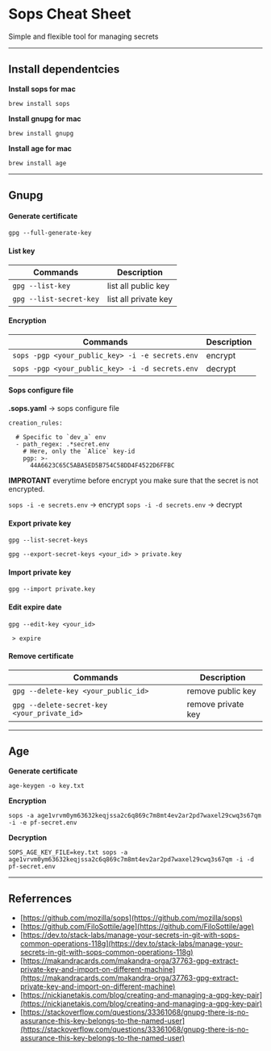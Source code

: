 # Sops Cheat Sheet

Simple and flexible tool for managing secrets

---
## Install dependentcies
<b>Install sops for mac</b>
```
brew install sops
```

<b>Install gnupg for mac</b>
```
brew install gnupg
```

<b>Install age for mac</b>
```
brew install age
```

---
## Gnupg
#### Generate certificate
```
gpg --full-generate-key
```

#### List key
| Commands                | Description          |
| ----------------------- | -------------------- |
| ```gpg --list-key```        | list all public key  |
| ```gpg --list-secret-key``` | list all private key |

#### Encryption
| Commands                                        | Description |
| ----------------------------------------------- | ----------- |
| `sops -pgp <your_public_key> -i -e secrets.env` | encrypt     |
| `sops -pgp <your_public_key> -i -d secrets.env` | decrypt     |


#### Sops configure file
<b>.sops.yaml</b> -> sops configure file

```
creation_rules:

  # Specific to `dev_a` env
  - path_regex: .*secret.env
    # Here, only the `Alice` key-id
    pgp: >-
      44A6623C65C5ABA5ED5B754C58DD4F4522D6FFBC
```

<b>IMPROTANT</b> everytime before encrypt you make sure that the secret is not encrypted.

`sops -i -e secrets.env` -> encrypt
`sops -i -d secrets.env` -> decrypt


#### Export private key
```
gpg --list-secret-keys
```
```
gpg --export-secret-keys <your_id> > private.key
```

#### Import private key
```
gpg --import private.key
```

#### Edit expire date
```
gpg --edit-key <your_id>
```
` > expire`

#### Remove certificate
| Commands                                    | Description        |
| ------------------------------------------- | ------------------ |
| `gpg --delete-key <your_public_id>`         | remove public key  |
| `gpg --delete-secret-key <your_private_id>` | remove private key |
---

## Age
<b>Generate certificate</b>
```
age-keygen -o key.txt
```

<b>Encryption</b>
```
sops -a age1vrvm0ym63632keqjssa2c6q869c7m8mt4ev2ar2pd7waxel29cwq3s67qm -i -e pf-secret.env
```

<b>Decryption</b>
```
SOPS_AGE_KEY_FILE=key.txt sops -a age1vrvm0ym63632keqjssa2c6q869c7m8mt4ev2ar2pd7waxel29cwq3s67qm -i -d pf-secret.env
```

---

## Referrences
- [https://github.com/mozilla/sops](https://github.com/mozilla/sops)
- [https://github.com/FiloSottile/age](https://github.com/FiloSottile/age)
- [https://dev.to/stack-labs/manage-your-secrets-in-git-with-sops-common-operations-118g](https://dev.to/stack-labs/manage-your-secrets-in-git-with-sops-common-operations-118g)
- [https://makandracards.com/makandra-orga/37763-gpg-extract-private-key-and-import-on-different-machine](https://makandracards.com/makandra-orga/37763-gpg-extract-private-key-and-import-on-different-machine)
- [https://nickjanetakis.com/blog/creating-and-managing-a-gpg-key-pair](https://nickjanetakis.com/blog/creating-and-managing-a-gpg-key-pair)
- [https://stackoverflow.com/questions/33361068/gnupg-there-is-no-assurance-this-key-belongs-to-the-named-user](https://stackoverflow.com/questions/33361068/gnupg-there-is-no-assurance-this-key-belongs-to-the-named-user)